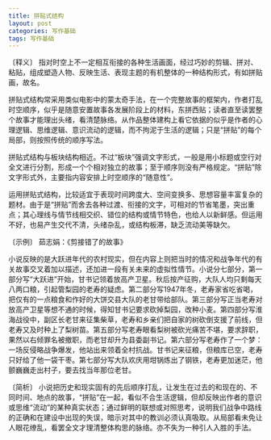```yaml
---
title: 拼贴式结构
layout: post
categories: 写作基础
tags: 写作基础
---
```


〔释义〕 指对时空上不一定相互衔接的各种生活画面，经过巧妙的剪辑、拼对、粘贴，组成塑造人物、反映生活、表现主题的有机整体的一种结构形式，有如拼贴画，故名。

拼贴式结构常采用类似电影中的蒙太奇手法，在一个完整故事的框架内，作者打乱时空顺序，似乎是随意安置故事各发展阶段上的材料，东拼西贴；读者直至读罢整个故事才能理出头绪，看清楚脉络。从作品整体建构上看它依据的似乎是作者的心理逻辑、思维逻辑、意识流动的逻辑，而不拘泥于生活的逻辑；只是“拼贴”的每个局部，则按照传统的顺序写法。

拼贴式结构与板块结构相近。不过“板块”强调文字形式，一般是用小标题或空行对全文进行分割，形成一个个相对独立的故事；至于顺序则没有严格规定。“拼贴”除文字形式外，主要指内容安排上时空顺序的“随意性”。

运用拼贴式结构，比较适宜于表现时间跨度大、空间变换多、思想容量丰富复杂的题材。由于是“拼贴”而舍去各种过渡、衔接的文字，可相对的节省笔墨，突出重点；其心理线与情节线相交织、错位的结构或情节特色，也给人以新鲜感。但运用不好，也易产生交代不清，头绪杂乱，或结构板滞，缺乏流动美等缺欠。

〔示例〕 茹志娟：《剪接错了的故事》

小说反映的是大跃进年代的农村现实，但在内容上则把当时的情况和战争年代的有关故事交叉着加以描述，还加进一段有关未来的虚拟性情节。小说分七部分，第一部分写“大跃进”开始，甘书记领着放高产卫星。秋后按产征购，大队人均只剩每天八两口粮，引起管梨园的老寿的疑虑。第二部分写1947年冬，老寿家省吃省喝，把仅有的一点粮食和作好的大饼交县大队的老甘带给部队。第三部分写正当老寿对放高产卫星等想不通的时候，得知甘书记要求砍掉梨园，改种小麦。第四部分写淮海战役中，副区长老甘来征集柴草，老寿和乡亲们把自家的树砍倒支援了前线，但老寿又及时种上了梨树苗。第五部分写老寿眼看梨树被砍光痛苦不堪，要求辞职，果然以右倾罪名被撤职，而老甘却升为县委副书记。第六部分写老寿作了一个梦：一场反侵略战争爆发，他站出来领着全村抗战。甘书记来征粮，但粮库已空，老寿只好给了他一袋干枣。第七部分写大队欢庆用坩锅炼出了钢铁，老寿更加迷茫，他颤巍巍走出村子，要去找当年那位老甘。

〔简析〕 小说把历史和现实固有的先后顺序打乱，让发生在过去的和现在的、不同时间、地点的故事，“拼贴”在一起，看似不合生活逻辑，但却反映出作者的意识或思维“流动”的某种真实状态；通过鲜明的联想或对照思考，说明我们战争中路线的正确和在建设中出现的失误，暗示对其中的教训必须认真吸取。从局部看未免让人眼花缭乱，看罢全文才理清整体构思的脉络。亦不失为一种引人入胜的手法。 